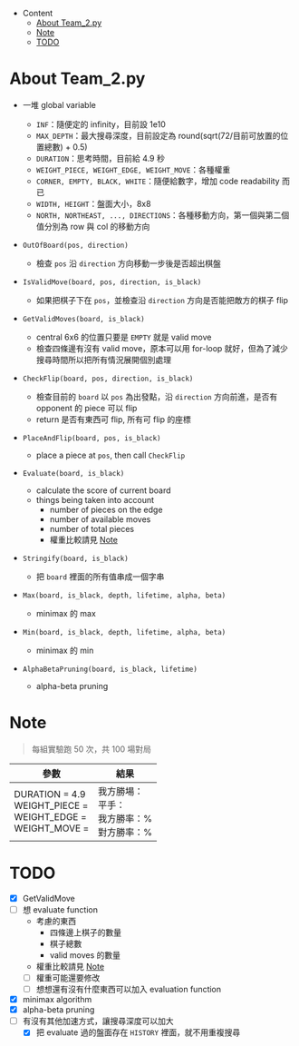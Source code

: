 - Content
  - [About Team_2.py](#About_Team_2.py)
  - [Note](#Note)
  - [TODO](#TODO)

# About Team_2.py

- 一堆 global variable
  - `INF`：隨便定的 infinity，目前設 1e10
  - `MAX_DEPTH`：最大搜尋深度，目前設定為 round(sqrt(72/目前可放置的位置總數) + 0.5)
  - `DURATION`：思考時間，目前給 4.9 秒
  - `WEIGHT_PIECE, WEIGHT_EDGE, WEIGHT_MOVE`：各種權重
  - `CORNER, EMPTY, BLACK, WHITE`：隨便給數字，增加 code readability 而已
  - `WIDTH, HEIGHT`：盤面大小，8x8
  - `NORTH, NORTHEAST, ..., DIRECTIONS`：各種移動方向，第一個與第二個值分別為 row 與 col 的移動方向

- `OutOfBoard(pos, direction)`
  - 檢查 `pos` 沿 `direction` 方向移動一步後是否超出棋盤

- `IsValidMove(board, pos, direction, is_black)`
  - 如果把棋子下在 `pos`，並檢查沿 `direction` 方向是否能把敵方的棋子 flip

- `GetValidMoves(board, is_black)`
  - central 6x6 的位置只要是 `EMPTY` 就是 valid move
  - 檢查四條邊有沒有 valid move，原本可以用 for-loop 就好，但為了減少搜尋時間所以把所有情況展開個別處理

- `CheckFlip(board, pos, direction, is_black)`
  - 檢查目前的 `board` 以 `pos` 為出發點，沿 `direction` 方向前進，是否有 opponent 的 piece 可以 flip
  - return 是否有東西可 flip, 所有可 flip 的座標

- `PlaceAndFlip(board, pos, is_black)`
  - place a piece at `pos`, then call `CheckFlip`

- `Evaluate(board, is_black)`
  - calculate the score of current board
  - things being taken into account
    - number of pieces on the edge
    - number of available moves
    - number of total pieces
    - 權重比較請見 [Note](#Note)

- `Stringify(board, is_black)`
  - 把 `board` 裡面的所有值串成一個字串

- `Max(board, is_black, depth, lifetime, alpha, beta)`
  - minimax 的 max

- `Min(board, is_black, depth, lifetime, alpha, beta)`
  - minimax 的 min

- `AlphaBetaPruning(board, is_black, lifetime)`
  - alpha-beta pruning

# Note

> 每組實驗跑 50 次，共 100 場對局

|參數|結果|
|-|-|
|DURATION = 4.9<br/>WEIGHT_PIECE = <br/>WEIGHT_EDGE = <br/>WEIGHT_MOVE = |我方勝場：<br/>平手：<br/>我方勝率：%<br/>對方勝率：%|

# TODO

- [x] GetValidMove
- [ ] 想 evaluate function
  - 考慮的東西
    - 四條邊上棋子的數量
    - 棋子總數
    - valid moves 的數量
  - 權重比較請見 [Note](#Note)
  - [ ] 權重可能還要修改
  - [ ] 想想還有沒有什麼東西可以加入 evaluation function
- [x] minimax algorithm
- [x] alpha-beta pruning
- [ ] 有沒有其他加速方式，讓搜尋深度可以加大
  - [x] 把 evaluate 過的盤面存在 `HISTORY` 裡面，就不用重複搜尋
